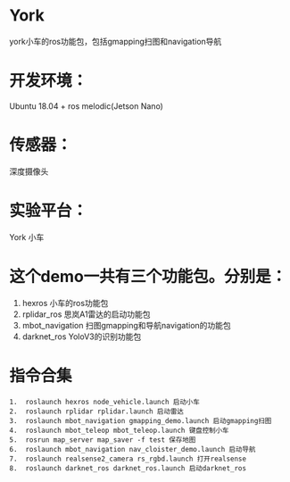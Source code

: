 # York
york小车的ros功能包，包括gmapping扫图和navigation导航

# 开发环境：
Ubuntu 18.04 + ros melodic(Jetson Nano) 

# 传感器：

深度摄像头

# 实验平台：

York 小车

# 这个demo一共有三个功能包。分别是：
1. hexros 小车的ros功能包
2. rplidar_ros 思岚A1雷达的启动功能包
3. mbot_navigation 扫图gmapping和导航navigation的功能包
4. darknet_ros YoloV3的识别功能包

# 指令合集
```
1.	roslaunch hexros node_vehicle.launch 启动小车
2.	roslaunch rplidar rplidar.launch 启动雷达
3.	roslaunch mbot_navigation gmapping_demo.launch 启动gmapping扫图
4.	roslaunch mbot_teleop mbot_teleop.launch 键盘控制小车
5.	rosrun map_server map_saver -f test 保存地图
6.	roslaunch mbot_navigation nav_cloister_demo.launch 启动导航
7.	roslaunch realsense2_camera rs_rgbd.launch 打开realsense
8.	roslaunch darknet_ros darknet_ros.launch 启动darknet_ros
```
